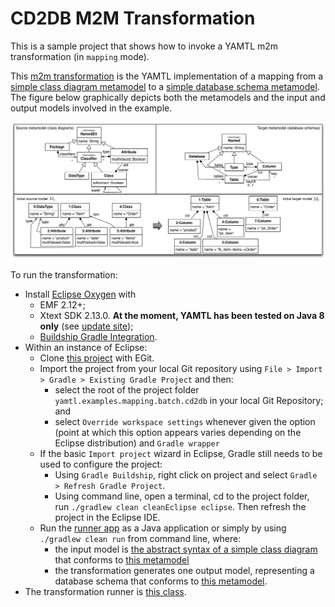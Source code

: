# CD2DB M2M Transformation

This is a sample project that shows how to invoke a YAMTL m2m transformation (in `mapping` mode).

This [m2m transformation](./src/main/java/cd2db/cd2db.xtend) is the YAMTL implementation of a mapping from a [simple class diagram metamodel](./src/main/resources/metamodels/CD.emf) to a [simple database schema metamodel](./src/main/resources/metamodels/Relational.emf). The figure below graphically depicts both the metamodels and the input and output models involved in the example.

<img src="./src/main/resources/metamodels/cd2db.png" alt="Transformation from CD to DB">


To run the transformation:
* Install [Eclipse Oxygen](https://www.eclipse.org/downloads/packages/eclipse-modeling-tools/oxygen3a) with 
  * EMF 2.12+;
  * Xtext SDK 2.13.0. **At the moment, YAMTL has been tested on Java 8 only** (see [update site](http://download.eclipse.org/modeling/tmf/xtext/updates/composite/releases/));
  * [Buildship Gradle Integration](https://marketplace.eclipse.org/content/buildship-gradle-integration).
* Within an instance of Eclipse:
  * Clone [this project](https://github.com/yamtl/examples) with EGit.
  * Import the project from your local Git repository using `File > Import > Gradle > Existing Gradle Project` and then:
    * select the root of the project folder `yamtl.examples.mapping.batch.cd2db` in your local Git Repository; and
    * select `Override workspace settings` whenever given the option (point at which this option appears varies depending on the Eclipse distribution) and `Gradle wrapper`
  * If the basic `Import project` wizard in Eclipse, Gradle still needs to be used to configure the project:
    * Using `Gradle Buildship`, right click on project and select `Gradle > Refresh Gradle Project`.
    * Using command line, open a terminal, cd to the project folder, run `./gradlew clean cleanEclipse eclipse`. Then refresh the project in the Eclipse IDE.    
  * Run the [runner app](src/main/java/cd2db/Runner.xtend) as a Java application or simply by using `./gradlew clean run` from command line, where:
    * the input model is [the abstract syntax of a simple class diagram](src/main/java/cd2db/sourceModel.pdf) that conforms to [this metamodel](src/main/resources/metamodels/CD.emf)
    * the transformation generates one output model, representing a database schema that conforms to [this metamodel](src/main/resources/metamodels/Relational.emf). 
* The transformation runner is [this class](src/main/java/cd2db/Runner.xtend).
